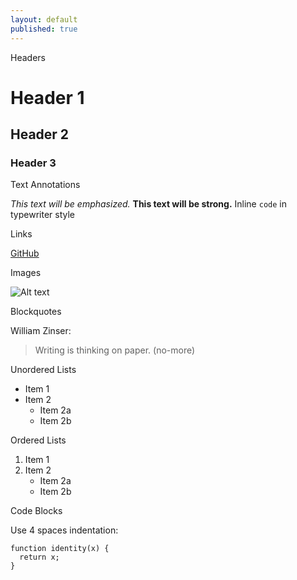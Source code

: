```yaml
---
layout: default
published: true
---
```


Headers

# Header 1
## Header 2
### Header 3

Text Annotations

*This text will be emphasized.*
**This text will be strong.**
Inline `code` in typewriter style

Links

[GitHub](http://github.com)

Images

![Alt text](/images/logo.png)

Blockquotes

William Zinser:

> Writing is thinking on paper. (no-more)

Unordered Lists

* Item 1
* Item 2
  * Item 2a
  * Item 2b

Ordered Lists

1. Item 1
2. Item 2
   * Item 2a
   * Item 2b

Code Blocks

Use 4 spaces indentation:

    function identity(x) {
      return x;
    }

